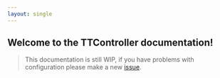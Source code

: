 ```yaml
---
layout: single
---
```


## Welcome to the TTController documentation!

> This documentation is still WIP, if you have problems with configuration please make a new [issue](https://github.com/MoshiMoshi0/TTController/issues/new/choose).